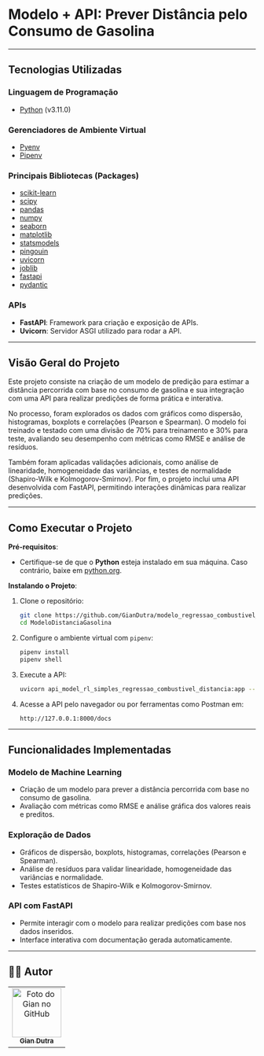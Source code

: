 # Modelo + API: Prever Distância pelo Consumo de Gasolina

---

## Tecnologias Utilizadas

### Linguagem de Programação

- [Python](https://www.python.org/) (v3.11.0)

### Gerenciadores de Ambiente Virtual

- [Pyenv](https://github.com/pyenv/pyenv)
- [Pipenv](https://pipenv.pypa.io/en/latest/)

### Principais Bibliotecas (Packages)

- [scikit-learn](https://scikit-learn.org/stable/)
- [scipy](https://scipy.org/)
- [pandas](https://pandas.pydata.org/)
- [numpy](https://numpy.org/)
- [seaborn](https://seaborn.pydata.org/)
- [matplotlib](https://matplotlib.org/)
- [statsmodels](https://www.statsmodels.org/stable/index.html)
- [pingouin](https://pingouin-stats.org/)
- [uvicorn](https://www.uvicorn.org/)
- [joblib](https://joblib.readthedocs.io/en/latest/)
- [fastapi](https://fastapi.tiangolo.com/)
- [pydantic](https://docs.pydantic.dev/)

### APIs

- **FastAPI**: Framework para criação e exposição de APIs.
- **Uvicorn**: Servidor ASGI utilizado para rodar a API.

---

## Visão Geral do Projeto

Este projeto consiste na criação de um modelo de predição para estimar a distância percorrida com base no consumo de gasolina e sua integração com uma API para realizar predições de forma prática e interativa.

No processo, foram explorados os dados com gráficos como dispersão, histogramas, boxplots e correlações (Pearson e Spearman). O modelo foi treinado e testado com uma divisão de 70% para treinamento e 30% para teste, avaliando seu desempenho com métricas como RMSE e análise de resíduos.

Também foram aplicadas validações adicionais, como análise de linearidade, homogeneidade das variâncias, e testes de normalidade (Shapiro-Wilk e Kolmogorov-Smirnov). Por fim, o projeto inclui uma API desenvolvida com FastAPI, permitindo interações dinâmicas para realizar predições.

---

## Como Executar o Projeto

**Pré-requisitos**:
- Certifique-se de que o **Python** esteja instalado em sua máquina. Caso contrário, baixe em [python.org](https://www.python.org/downloads/).

**Instalando o Projeto**:

1. Clone o repositório:
    ```bash
    git clone https://github.com/GianDutra/modelo_regressao_combustivel_distancia.git
    cd ModeloDistanciaGasolina
    ```

2. Configure o ambiente virtual com `pipenv`:
    ```bash
    pipenv install
    pipenv shell
    ```

3. Execute a API:
    ```bash
    uvicorn api_model_rl_simples_regressao_combustivel_distancia:app --reload
    ```

4. Acesse a API pelo navegador ou por ferramentas como Postman em:
    ```
    http://127.0.0.1:8000/docs
    ```

---

## Funcionalidades Implementadas

### Modelo de Machine Learning
- Criação de um modelo para prever a distância percorrida com base no consumo de gasolina.
- Avaliação com métricas como RMSE e análise gráfica dos valores reais e preditos.

### Exploração de Dados
- Gráficos de dispersão, boxplots, histogramas, correlações (Pearson e Spearman).
- Análise de resíduos para validar linearidade, homogeneidade das variâncias e normalidade.
- Testes estatísticos de Shapiro-Wilk e Kolmogorov-Smirnov.

### API com FastAPI
- Permite interagir com o modelo para realizar predições com base nos dados inseridos.
- Interface interativa com documentação gerada automaticamente.

---

## 👨‍💼 Autor

<table>
  <tr>
    <td align="center">
      <a href="#">
        <img src="https://github.com/GianDutra.png" width="100px;" alt="Foto do Gian no GitHub"/><br>
        <sub>
          <b>Gian Dutra</b>
        </sub>
      </a>
    </td>
  </tr>
</table>
